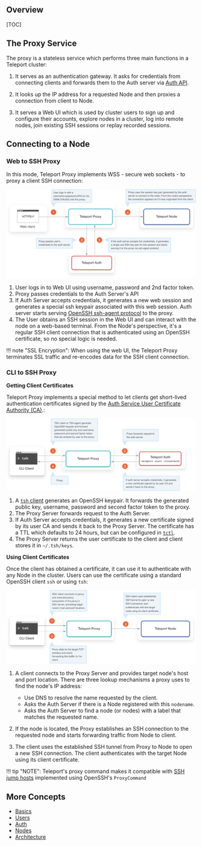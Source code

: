## Overview

<!--TODO: Diagrams-->

[TOC]

## The Proxy Service

The proxy is a stateless service which performs three main functions in a Teleport cluster:

1. It serves as an authentication gateway. It asks for credentials from connecting clients and forwards them to the Auth server via [Auth API](./auth/#auth-api).

2. It looks up the IP address for a requested Node and then proxies a connection from client to Node.

3. It serves a Web UI which is used by cluster users to sign up and configure their accounts, explore nodes in a cluster, log into remote nodes, join existing SSH sessions or replay recorded sessions.

## Connecting to a Node

### Web to SSH Proxy

In this mode, Teleport Proxy implements WSS - secure web sockets - to proxy a client SSH connection:

![Teleport Proxy Web](../img/proxy-web.svg)

1. User logs in to Web UI using username, password and 2nd factor token.
2. Proxy passes credentials to the Auth Server's API
3. If Auth Server accepts credentials, it generates a new web session and generates a special ssh keypair associated with this web session. Auth server starts serving [OpenSSH ssh-agent protocol](https://github.com/openssh/openssh-portable/blob/master/PROTOCOL.agent) to the proxy.
4. The User obtains an SSH session in the Web UI and can interact with the node on a web-based terminal. From the Node's perspective, it's a regular SSH client connection that is authenticated using an OpenSSH certificate, so no special logic is needed.

!!! note "SSL Encryption":
    When using the web UI, the Teleport Proxy terminates SSL traffic and re-encodes data for the SSH client connection.

### CLI to SSH Proxy

<!--TODO: Diagram-->

**Getting Client Certificates**

Teleport Proxy implements a special method to let clients get short-lived authentication certificates signed by the [Auth Service User Certificate Authority (CA)](./auth/#authentication-in-teleport).:

![Teleport Proxy SSH](../img/proxy-ssh-1.svg)

1. A [`tsh` client](../cli-docs/#tsh) generates an OpenSSH keypair. It forwards the generated public key, username, password and second factor token to the proxy.
2. The Proxy Server forwards request to the Auth Server.
3. If Auth Server accepts credentials, it generates a new certificate signed by its user CA and sends it back to the Proxy Server. The certificate has a TTL which defaults to 24 hours, but can be configured in [`tctl`](./cli-docs/#tctl).
4. The Proxy Server returns the user certificate to the client and client stores it in `~/.tsh/keys`.

**Using Client Certificates**

Once the client has obtained a certificate, it can use it to authenticate with any Node in the cluster. Users can use the certificate using a standard OpenSSH client `ssh` or using `tsh`:

![Teleport Proxy Web](../img/proxy-ssh-2.svg)

1. A client connects to the Proxy Server and provides target node's host and port location. There are three lookup mechanisms a proxy uses to find the node's IP address:

    * Use DNS to resolve the name requested by the client.
    * Asks the Auth Server if there is a Node registered with this `nodename`.
    * Asks the Auth Server to find a node (or nodes) with a label that matches the requested name.

2. If the node is located, the Proxy establishes an SSH connection to the requested node and starts forwarding traffic from Node to client.
3. The client uses the established SSH tunnel from Proxy to Node to open a new SSH connection. The client authenticates with the target Node using its client certificate.

!!! tip "NOTE":
    Teleport's proxy command makes it compatible with [SSH jump hosts](https://wiki.gentoo.org/wiki/SSH_jump_host) implemented using OpenSSH's `ProxyCommand`

## More Concepts

* [Basics](./basics)
* [Users](./users)
* [Auth](./auth)
* [Nodes](./nodes)
* [Architecture](./architecture)
